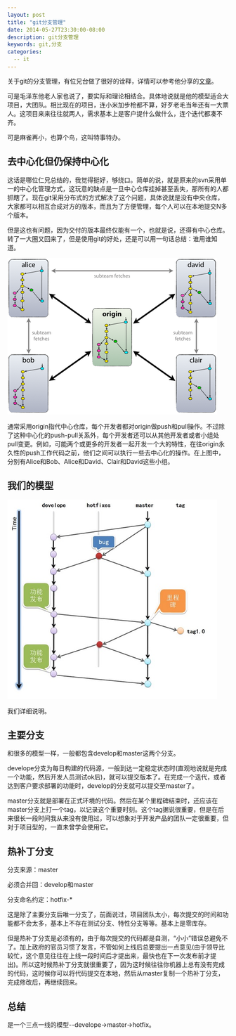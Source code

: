```yaml
---
layout: post
title: "git分支管理"
date: 2014-05-27T23:30:00-08:00
description: git分支管理
keywords: git,分支
categories:
  -- it
---
```


关于git的分支管理，有位兄台做了很好的诠释，详情可以参考他分享的[文章][1]。

[1]: <http://www.juvenxu.com/2010/11/28/a-successful-git-branching-model/>

可是毛泽东他老人家也说了，要实际和理论相结合。具体地说就是他的模型适合大项目，大团队。相比现在的项目，连小米加步枪都不算，好歹老毛当年还有一大票人。这项目来来往往就两人，需求基本上是客户提什么做什么，连个迭代都凑不齐。

可是麻雀再小，也算个鸟，这叫特事特办。



去中心化但仍保持中心化
-----------

这话是哪位仁兄总结的，我觉得挺好，够绕口。简单的说，就是原来的svn采用单一的中心化管理方式，这玩意的缺点是一旦中心仓库挂掉甚至丢失，那所有的人都抓瞎了。现在git采用分布式的方式解决了这个问题，具体说就是没有中央仓库，大家都可以相互合成对方的版本，而且为了方便管理，每个人可以在本地提交N多个版本。

但是这也有问题，因为交付的版本最终仅能有一个，也就是说，还得有中心仓库。转了一大圈又回来了，但是使用git的好处，还是可以用一句话总结：谁用谁知道。

![](</images/2014/git-branch-2.png>)

通常采用origin指代中心仓库，每个开发者都对origin做push和pull操作。不过除了这种中心化的push-pull关系外，每个开发者还可以从其他开发者或者小组处pull变更。例如，可能两个或更多的开发者一起开发一个大的特性，在往origin永久性的push工作代码之前，他们之间可以执行一些去中心化的操作。在上图中，分别有Alice和Bob、Alice和David、Clair和David这些小组。



我们的模型
-----

![](</images/2014/git01.jpg>)

我们详细说明。



主要分支
----

和很多的模型一样，一般都包含develop和master这两个分支。

develope分支为每日构建的代码源，一般到达一定稳定状态时(直观地说就是完成一个功能，然后开发人员测试ok后)，就可以提交版本了。在完成一个迭代，或者达到客户要求部署的功能时，develop的分支就可以提交至master了。

master分支就是部署在正式环境的代码。然后在某个里程碑结束时，还应该在master分支上打一个tag，以记录这个重要时刻。这个tag据说很重要，但是在后来很长一段时间我从来没有使用过，可以想象对于开发产品的团队一定很重要，但对于项目型的，一直未曾学会使用它。



热补丁分支
-----

分支来源：master

必须合并回：develop和master

分支命名约定：hotfix-\*

这是除了主要分支后唯一分支了，前面说过，项目团队太小，每次提交的时间和功能都不会太多，基本上不存在测试分支、特性分支等等。基本上是零库存。

但是热补丁分支是必须有的，由于每次提交的代码都是自测，“小小”错误总避免不了。加上政府的官员习惯了发言，不管如何上线后总要提出一点意见(由于领导比较忙，这个意见往往在上线一段时间后才提出来，最快也在下一次发布前才提出)。所以这时候热补丁分支就很重要了，因为这时候往往你机器上总有没有完成的代码，这时候你可以将代码提交在本地，然后从master复制一个热补丁分支，完成修改后，再继续回来。

总结
--

是一个三点一线的模型--develope-\>master-\>hotfix。
